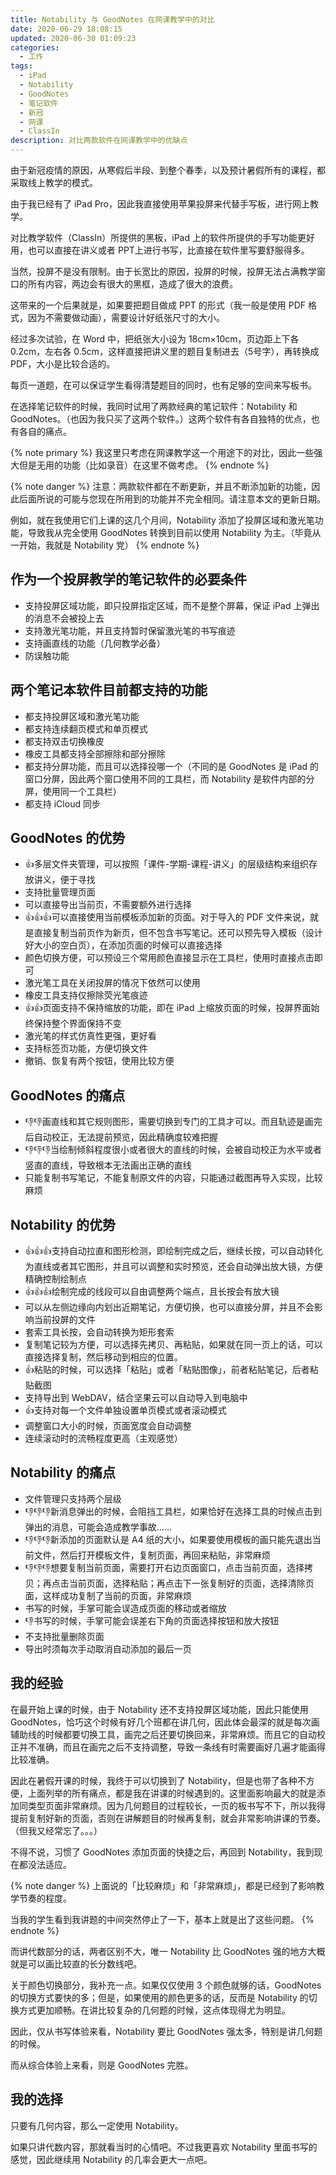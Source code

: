 ```yaml
---
title: Notability 与 GoodNotes 在网课教学中的对比
date: 2020-06-29 18:08:15
updated: 2020-06-30 01:09:23
categories:
  - 工作
tags:
  - iPad
  - Notability
  - GoodNotes
  - 笔记软件
  - 新冠
  - 网课
  - ClassIn
description: 对比两款软件在网课教学中的优缺点
---
```


由于新冠疫情的原因，从寒假后半段、到整个春季，以及预计暑假所有的课程，都采取线上教学的模式。

由于我已经有了 iPad Pro，因此我直接使用苹果投屏来代替手写板，进行网上教学。

对比教学软件（ClassIn）所提供的黑板，iPad 上的软件所提供的手写功能更好用，也可以直接在讲义或者 PPT上进行书写，比直接在软件里写要舒服得多。

当然，投屏不是没有限制。由于长宽比的原因，投屏的时候，投屏无法占满教学窗口的所有内容，两边会有很大的黑框，造成了很大的浪费。

这带来的一个后果就是，如果要把题目做成 PPT 的形式（我一般是使用 PDF 格式，因为不需要做动画），需要设计好纸张尺寸的大小。

经过多次试验，在 Word 中，把纸张大小设为 18cm×10cm，页边距上下各 0.2cm，左右各 0.5cm，这样直接把讲义里的题目复制进去（5号字），再转换成 PDF，大小是比较合适的。

每页一道题，在可以保证学生看得清楚题目的同时，也有足够的空间来写板书。

在选择笔记软件的时候，我同时试用了两款经典的笔记软件：Notability 和 GoodNotes。（也因为我只买了这两个软件。）这两个软件有各自独特的优点，也有各自的痛点。

{% note primary %}
我这里只考虑在网课教学这一个用途下的对比，因此一些强大但是无用的功能（比如录音）在这里不做考虑。
{% endnote %}

{% note danger %}
注意：两款软件都在不断更新，并且不断添加新的功能，因此后面所说的可能与您现在所用到的功能并不完全相同。请注意本文的更新日期。

例如，就在我使用它们上课的这几个月间，Notability 添加了投屏区域和激光笔功能，导致我从完全使用 GoodNotes 转换到目前以使用 Notability 为主。（毕竟从一开始，我就是 Notability 党）
{% endnote %}

## 作为一个投屏教学的笔记软件的必要条件

- 支持投屏区域功能，即只投屏指定区域，而不是整个屏幕，保证 iPad 上弹出的消息不会被投上去
- 支持激光笔功能，并且支持暂时保留激光笔的书写痕迹
- 支持画直线的功能（几何教学必备）
- 防误触功能

## 两个笔记本软件目前都支持的功能

- 都支持投屏区域和激光笔功能
- 都支持连续翻页模式和单页模式
- 都支持双击切换橡皮
- 橡皮工具都支持全部擦除和部分擦除
- 都支持分屏功能，而且可以选择投哪一个（不同的是 GoodNotes 是 iPad 的窗口分屏，因此两个窗口使用不同的工具栏，而 Notability 是软件内部的分屏，使用同一个工具栏）
- 都支持 iCloud 同步

## GoodNotes 的优势

- 👍多层文件夹管理，可以按照「课件-学期-课程-讲义」的层级结构来组织存放讲义，便于寻找
- 支持批量管理页面
- 可以直接导出当前页，不需要额外进行选择
- 👍👍👍可以直接使用当前模板添加新的页面。对于导入的 PDF 文件来说，就是直接复制当前页作为新页，但不包含书写笔记。还可以预先导入模板（设计好大小的空白页），在添加页面的时候可以直接选择
- 颜色切换方便，可以预设三个常用颜色直接显示在工具栏，使用时直接点击即可
- 激光笔工具在关闭投屏的情况下依然可以使用
- 橡皮工具支持仅擦除荧光笔痕迹
- 👍👍页面支持不保持缩放的功能，即在 iPad 上缩放页面的时候，投屏界面始终保持整个界面保持不变
- 激光笔的样式仿真性更强，更好看
- 支持标签页功能，方便切换文件
- 撤销、恢复有两个按钮，使用比较方便

## GoodNotes 的痛点

- 👎👎画直线和其它规则图形，需要切换到专门的工具才可以。而且轨迹是画完后自动校正，无法提前预览，因此精确度较难把握
- 👎👎👎当绘制倾斜程度很小或者很大的直线的时候，会被自动校正为水平或者竖直的直线，导致根本无法画出正确的直线
- 只能复制书写笔记，不能复制原文件的内容，只能通过截图再导入实现，比较麻烦

## Notability 的优势

- 👍👍👍支持自动拉直和图形检测，即绘制完成之后，继续长按，可以自动转化为直线或者其它图形，并且可以调整和实时预览，还会自动弹出放大镜，方便精确控制绘制点
- 👍👍👍绘制完成的线段可以自由调整两个端点，且长按会有放大镜
- 可以从左侧边缘向内划出近期笔记，方便切换，也可以直接分屏，并且不会影响当前投屏的文件
- 套索工具长按，会自动转换为矩形套索
- 复制笔记较为方便，可以选择先拷贝、再粘贴，如果就在同一页上的话，可以直接选择复制，然后移动到相应的位置。
- 👍粘贴的时候，可以选择「粘贴」或者「粘贴图像」，前者粘贴笔记，后者粘贴截图
- 支持导出到 WebDAV，结合坚果云可以自动导入到电脑中
- 👍支持对每一个文件单独设置单页模式或者滚动模式
- 调整窗口大小的时候，页面宽度会自动调整
- 连续滚动时的流畅程度更高（主观感觉）

## Notability 的痛点

- 文件管理只支持两个层级
- 👎👎👎新消息弹出的时候，会阻挡工具栏，如果恰好在选择工具的时候点击到弹出的消息，可能会造成教学事故……
- 👎👎👎新添加的页面默认是 A4 纸的大小，如果要使用模板的画只能先退出当前文件，然后打开模板文件，复制页面，再回来粘贴，非常麻烦
- 👎👎👎想要复制当前页面，需要打开右边页面窗口，点击当前页面，选择拷贝；再点击当前页面，选择粘贴；再点击下一张复制好的页面，选择清除页面，这样成功复制了当前的页面，非常麻烦
- 书写的时候，手掌可能会误造成页面的移动或者缩放
- 👎书写的时候，手掌可能会误差右下角的页面选择按钮和放大按钮
- 不支持批量删除页面
- 导出时须每次手动取消自动添加的最后一页

## 我的经验

在最开始上课的时候，由于 Notability 还不支持投屏区域功能，因此只能使用 GoodNotes，恰巧这个时候有好几个班都在讲几何，因此体会最深的就是每次画辅助线的时候都要切换工具，画完之后还要切换回来，非常麻烦。而且它的自动校正并不准确，而且在画完之后不支持调整，导致一条线有时需要画好几遍才能画得比较准确。

因此在暑假开课的时候，我终于可以切换到了 Notability，但是也带了各种不方便，上面列举的所有痛点，都是我在讲课的时候遇到的。这里面影响最大的就是添加同类型页面非常麻烦。因为几何题目的过程较长，一页的板书写不下，所以我得提前复制好新的页面，否则在讲解题目的时候再复制，就会非常影响讲课的节奏。（但我又经常忘了。。。）

不得不说，习惯了 GoodNotes 添加页面的快捷之后，再回到 Notability，我到现在都没法适应。

{% note danger %}
上面说的「比较麻烦」和「非常麻烦」，都是已经到了影响教学节奏的程度。

当我的学生看到我讲题的中间突然停止了一下，基本上就是出了这些问题。
{% endnote %}

而讲代数部分的话，两者区别不大，唯一 Notability 比 GoodNotes 强的地方大概就是可以画比较直的长分数线吧。

关于颜色切换部分，我补充一点。如果仅仅使用 3 个颜色就够的话，GoodNotes 的切换方式要快的多；但是，如果使用的颜色更多的话，反而是 Notability 的切换方式更加顺畅。在讲比较复杂的几何题的时候，这点体现得尤为明显。

因此，仅从书写体验来看，Notability 要比 GoodNotes 强太多，特别是讲几何题的时候。

而从综合体验上来看，则是 GoodNotes 完胜。

## 我的选择

只要有几何内容，那么一定使用 Notability。

如果只讲代数内容，那就看当时的心情吧。不过我更喜欢 Notability 里面书写的感觉，因此继续用 Notability 的几率会更大一点吧。
